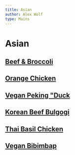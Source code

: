 ```yaml
---
title: Asian
author: Alex Wolf
type: Mains
---
```

# Asian

## [Beef & Broccoli](./beef_and_broccoli.html)
## [Orange Chicken](./orange_chicken.html)
## [Vegan Peking "Duck](./vegan_peking_duck.html)
## [Korean Beef Bulgogi](./bulgogi.html)
## [Thai Basil Chicken](./thai_basil_chicken.html)
## [Vegan Bibimbap](./vegan_bibimpab.html)
